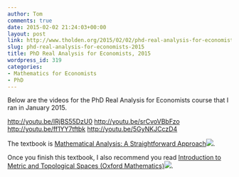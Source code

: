 ```yaml
---
author: Tom
comments: true
date: 2015-02-02 21:24:03+00:00
layout: post
link: http://www.tholden.org/2015/02/02/phd-real-analysis-for-economists-2015/
slug: phd-real-analysis-for-economists-2015
title: PhD Real Analysis for Economists, 2015
wordpress_id: 319
categories:
- Mathematics for Economists
- PhD
---
```


Below are the videos for the PhD Real Analysis for Economists course that I ran in January 2015.

http://youtu.be/IRjBS55DzU0
http://youtu.be/srCvoVBbFzo
http://youtu.be/ff1YY7tftbk
http://youtu.be/5GyNKJCczD4

The textbook is [Mathematical Analysis: A Straightforward Approach](http://www.amazon.co.uk/gp/product/0521288827/ref=as_li_tl?ie=UTF8&camp=1634&creative=19450&creativeASIN=0521288827&linkCode=as2&tag=tholdenorg-21&linkId=2CWWSGCFTXKORGT4)![](http://ir-uk.amazon-adsystem.com/e/ir?t=tholdenorg-21&l=as2&o=2&a=0521288827).

Once you finish this textbook, I also recommend you read [Introduction to Metric and Topological Spaces (Oxford Mathematics)](http://www.amazon.co.uk/gp/product/019956308X/ref=as_li_tl?ie=UTF8&camp=1634&creative=19450&creativeASIN=019956308X&linkCode=as2&tag=tholdenorg-21&linkId=AZDUFHAB6MS35JQ7)![](http://ir-uk.amazon-adsystem.com/e/ir?t=tholdenorg-21&l=as2&o=2&a=019956308X).
